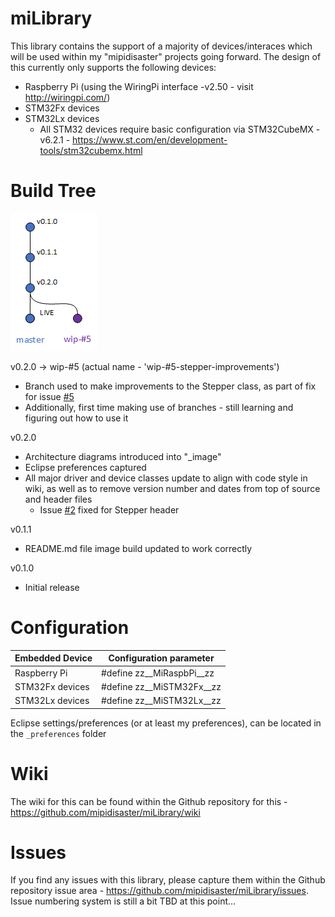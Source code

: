 # miLibrary

This library contains the support of a majority of devices/interaces which will be used within my "mipidisaster" projects going forward. The design of this currently only supports the following devices:
 * Raspberry Pi (using the WiringPi interface -v2.50 - visit http://wiringpi.com/)
 * STM32Fx devices
 * STM32Lx devices
   * All STM32 devices require basic configuration via STM32CubeMX -v6.2.1 - https://www.st.com/en/development-tools/stm32cubemx.html

# Build Tree
![build tree](https://github.com/mipidisaster/miLibrary/blob/wip-%235-stepper-improvements/_image/Build_tree.png)

v0.2.0 -> wip-#5 (actual name - 'wip-#5-stepper-improvements')
* Branch used to make improvements to the Stepper class, as part of fix for issue [#5](https://github.com/mipidisaster/miLibrary/issues/5)
* Additionally, first time making use of branches - still learning and figuring out how to use it

v0.2.0
* Architecture diagrams introduced into "_image"
* Eclipse preferences captured
* All major driver and device classes update to align with code style in wiki, as well as to remove version number and dates from top of source and header files
   * Issue [#2](https://github.com/mipidisaster/miLibrary/issues/2) fixed for Stepper header

v0.1.1
* README.md file image build updated to work correctly

v0.1.0
* Initial release

# Configuration

Embedded Device | Configuration parameter
-- | --
Raspberry Pi | #define zz__MiRaspbPi__zz
STM32Fx devices | #define zz__MiSTM32Fx__zz
STM32Lx devices | #define zz__MiSTM32Lx__zz

Eclipse settings/preferences (or at least my preferences), can be located in the `_preferences` folder

# Wiki
The wiki for this can be found within the Github repository for this - https://github.com/mipidisaster/miLibrary/wiki

# Issues
If you find any issues with this library, please capture them within the Github repository issue area - https://github.com/mipidisaster/miLibrary/issues. Issue numbering system is still a bit TBD at this point...
